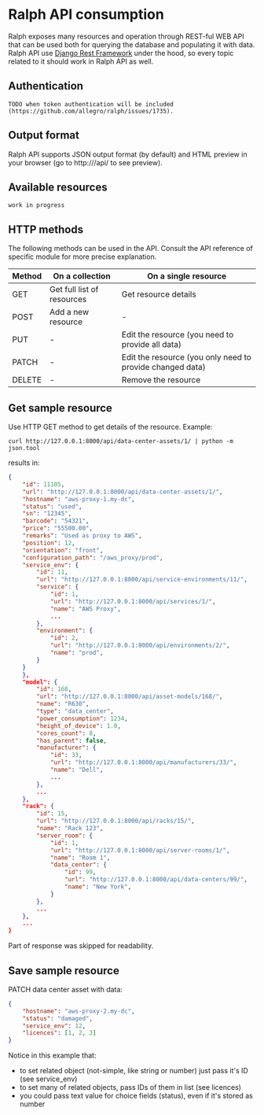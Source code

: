 # Ralph API consumption

Ralph exposes many resources and operation through REST-ful WEB API that can be used both for querying the database and populating it with data. Ralph API use
[Django Rest Framework](http://www.django-rest-framework.org/) under the hood, so
every topic related to it should work in Ralph API as well.

## Authentication

`TODO when token authentication will be included (https://github.com/allegro/ralph/issues/1735).`

## Output format

Ralph API supports JSON output format (by default) and HTML preview in your browser (go to http://<YOUR-RALPH-URL>/api/ to see preview).

## Available resources

`work in progress`

## HTTP methods

The following methods can be used in the API. Consult the API reference of
specific module for more precise explanation.

| Method | On a collection                  | On a single resource
|--------|----------------------------------|--------------------------------
| GET    | Get full list of resources       | Get resource details
| POST   | Add a new resource               | -
| PUT    | -                                | Edit the resource (you need to provide all data)
| PATCH  | -                                | Edit the resource (you only need to provide changed data)
| DELETE | -                                | Remove the resource


## Get sample resource

Use HTTP GET method to get details of the resource. Example:

`curl http://127.0.0.1:8000/api/data-center-assets/1/ | python -m json.tool`

results in:

```JSON
{
    "id": 11105,
    "url": "http://127.0.0.1:8000/api/data-center-assets/1/",
    "hostname": "aws-proxy-1.my-dc",
    "status": "used",
    "sn": "12345",
    "barcode": "54321",
    "price": "55500.00",
    "remarks": "Used as proxy to AWS",
    "position": 12,
    "orientation": "front",
    "configuration_path": "/aws_proxy/prod",
    "service_env": {
        "id": 11,
        "url": "http://127.0.0.1:8000/api/service-environments/11/",
        "service": {
            "id": 1,
            "url": "http://127.0.0.1:8000/api/services/1/",
            "name": "AWS Proxy",
            ...
        },
        "environment": {
            "id": 2,
            "url": "http://127.0.0.1:8000/api/environments/2/",
            "name": "prod",
        }
    }
    },
    "model": {
        "id": 168,
        "url": "http://127.0.0.1:8000/api/asset-models/168/",
        "name": "R630",
        "type": "data_center",
        "power_consumption": 1234,
        "height_of_device": 1.0,
        "cores_count": 8,
        "has_parent": false,
        "manufacturer": {
            "id": 33,
            "url": "http://127.0.0.1:8000/api/manufacturers/33/",
            "name": "Dell",
            ...
        },
        ...
    },
    "rack": {
        "id": 15,
        "url": "http://127.0.0.1:8000/api/racks/15/",
        "name": "Rack 123",
        "server_room": {
            "id": 1,
            "url": "http://127.0.0.1:8000/api/server-rooms/1/",
            "name": "Room 1",
            "data_center": {
                "id": 99,
                "url": "http://127.0.0.1:8000/api/data-centers/99/",
                "name": "New York",
            }
        },
        ...
    },
    ...
}
```

Part of response was skipped for readability.

## Save sample resource

PATCH data center asset with data:
```JSON
{
    "hostname": "aws-proxy-2.my-dc",
    "status": "damaged",
    "service_env": 12,
    "licences": [1, 2, 3]
}
```

Notice in this example that:
* to set related object (not-simple, like string or number) just pass it's ID (see service_env)
* to set many of related objects, pass IDs of them in list (see licences)
* you could pass text value for choice fields (status), even if it's stored as number

